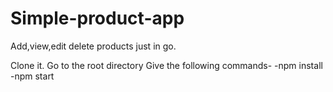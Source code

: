 # Simple-product-app
Add,view,edit delete products just in go.

Clone it.
Go to the root directory
Give the following commands-
-npm install
-npm start

